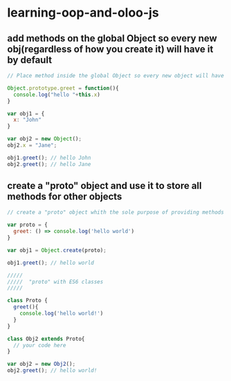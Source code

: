 # learning-oop-and-oloo-js

## add methods on the global Object so every new obj(regardless of how you create it) will have it by default
```javascript
// Place method inside the global Object so every new object will have that method by default

Object.prototype.greet = function(){
  console.log("hello "+this.x)
}

var obj1 = {
  x: "John"
}

var obj2 = new Object();
obj2.x = "Jane";

obj1.greet(); // hello John
obj2.greet(); // hello Jane
```

## create a "proto" object and use it to store all methods for other objects
```javascript
// create a "proto" object whith the sole purpose of providing methods to other different objectss

var proto = {
  greet: () => console.log('hello world')
}

var obj1 = Object.create(proto);

obj1.greet(); // hello world

/////
/////  "proto" with ES6 classes
/////

class Proto {
  greet(){ 
    console.log('hello world!')
  }
}

class Obj2 extends Proto{
  // your code here
}

var obj2 = new Obj2();
obj2.greet(); // hello world!
```
